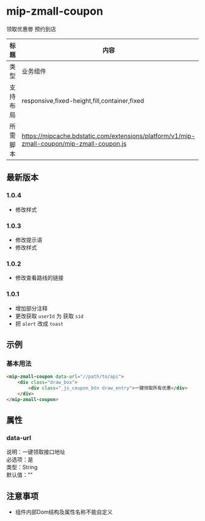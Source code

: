 # mip-zmall-coupon

领取优惠劵 预约到店

标题|内容
----|----
类型|业务组件
支持布局|responsive,fixed-height,fill,container,fixed
所需脚本|https://mipcache.bdstatic.com/extensions/platform/v1/mip-zmall-coupon/mip-zmall-coupon.js

## 最新版本

### 1.0.4

- 修改样式

### 1.0.3

- 修改提示语
- 修改样式

### 1.0.2

- 修改查看路线的链接

### 1.0.1

- 增加部分注释
- 更改获取 `userId` 为 获取 `sid`
- 把 `alert` 改成 `toast`

## 示例

### 基本用法
```html
<mip-zmall-coupon data-url="//path/to/api">
	<div class="draw_box">
    	<div class="_js_coupon_btn draw_entry">一键领取所有优惠</div>
	</div>
</mip-zmall-coupon>
```

## 属性

### data-url

说明：一键领取接口地址    
必选项：是     
类型：String       
默认值：""         

## 注意事项
- 组件内部Dom结构及属性名称不能自定义
